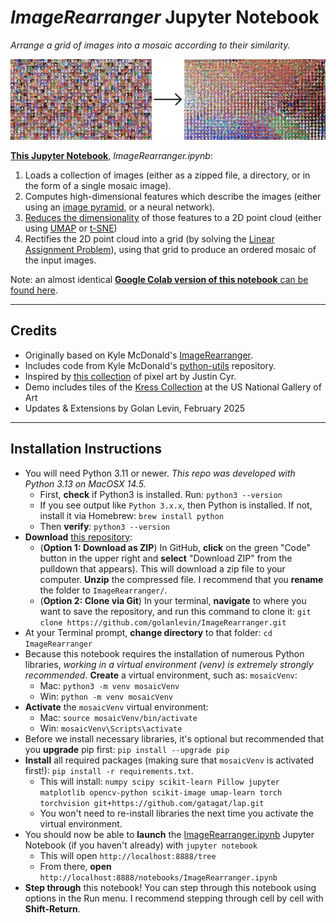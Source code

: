# *ImageRearranger* Jupyter Notebook

*Arrange a grid of images into a mosaic according to their similarity.*

![overview.png](overview.png)

[**This Jupyter Notebook**](ImageRearranger.ipynb), *ImageRearranger.ipynb*:

1. Loads a collection of images (either as a zipped file, a directory, or in the form of a single mosaic image).
2. Computes high-dimensional features which describe the images (either using an [image pyramid](https://en.wikipedia.org/wiki/Pyramid_(image_processing)), or a neural network).
3. [Reduces the dimensionality](https://en.wikipedia.org/wiki/Nonlinear_dimensionality_reduction) of those features to a 2D point cloud (either using [UMAP](https://umap-learn.readthedocs.io/en/latest/) or [t-SNE](https://en.wikipedia.org/wiki/T-distributed_stochastic_neighbor_embedding))
4. Rectifies the 2D point cloud into a grid (by solving the [Linear Assignment Problem](https://en.wikipedia.org/wiki/Assignment_problem)), using that grid to produce an ordered mosaic of the input images.

Note: an almost identical [**Google Colab version of this notebook** can be found here](https://colab.research.google.com/drive/1rgxYnSziGuToW0oLbmzSwq470e6nVXHC?usp=sharing).

---

## Credits

* Originally based on Kyle McDonald's [ImageRearranger](https://github.com/kylemcdonald/ImageRearranger/tree/master?tab=readme-ov-file).
* Includes code from Kyle McDonald's [python-utils](https://github.com/kylemcdonald/python-utils) repository. 
* Inspired by [this collection](https://twitter.com/JUSTIN_CYR/status/829196024631681024) of pixel art by Justin Cyr.
* Demo includes tiles of the [Kress Collection](https://www.kressfoundation.org/kress-collection) at the US National Gallery of Art
* Updates & Extensions by Golan Levin, February 2025


---

## Installation Instructions

* You will need Python 3.11 or newer. *This repo was developed with Python 3.13 on MacOSX 14.5.*
  * First, **check** if Python3 is installed. Run: `python3 --version`
  * If you see output like `Python 3.x.x`, then Python is installed. If not, install it via Homebrew: `brew install python`
  * Then **verify**: `python3 --version`
* **Download** [this repository](https://github.com/golanlevin/ImageRearranger):
  * (**Option 1: Download as ZIP**) In GitHub, **click** on the green "Code" button in the upper right and **select** "Download ZIP" from the pulldown that appears). This will download a zip file to your computer. **Unzip** the compressed file. I recommend that you **rename** the folder to `ImageRearranger/`.
  * (**Option 2: Clone via Git**) In your terminal, **navigate** to where you want to save the repository, and run this command to clone it: `git clone https://github.com/golanlevin/ImageRearranger.git`
* At your Terminal prompt, **change directory** to that folder: `cd ImageRearranger`
* Because this notebook requires the installation of numerous Python libraries, *working in a virtual environment (venv) is extremely strongly recommended*. **Create** a virtual environment, such as: `mosaicVenv`:
  * Mac: `python3 -m venv mosaicVenv`
  * Win: `python -m venv mosaicVenv`
* **Activate** the `mosaicVenv` virtual environment:
  * Mac: `source mosaicVenv/bin/activate`
  * Win: `mosaicVenv\Scripts\activate`
* Before we install necessary libraries, it's optional but recommended that you **upgrade** pip first: `pip install --upgrade pip`
* **Install** all required packages (making sure that `mosaicVenv` is activated first!): `pip install -r requirements.txt`.
  * This will install: `numpy scipy scikit-learn Pillow jupyter matplotlib opencv-python scikit-image umap-learn torch torchvision
git+https://github.com/gatagat/lap.git`
  * You won't need to re-install libraries the next time you activate the virtual environment.
* You should now be able to **launch** the [ImageRearranger.ipynb](ImageRearranger.ipynb) Jupyter Notebook (if you haven't already) with `jupyter notebook`
  * This will open `http://localhost:8888/tree`
  * From there, **open** `http://localhost:8888/notebooks/ImageRearranger.ipynb`
* **Step through** this notebook! You can step through this notebook using options in the Run menu. I recommend stepping through cell by cell with **Shift-Return**.

